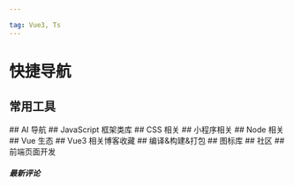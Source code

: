```yaml
---

tag: Vue3, Ts
---
```


# 快捷导航

## 常用工具

<index />
## AI 导航
<item />
## JavaScript 框架类库
<item1 />
## CSS 相关
<item2 />
## 小程序相关
<item3 />
## Node 相关
<item4 />
## Vue 生态
<item5 />
## Vue3 相关博客收藏
<item6 />
## 编译&构建&打包
<item7 />
## 图标库
<item8 />
## 社区
<item9 />
## 前端页面开发

<script setup lang="ts">
    import index from "../.vitepress/theme/components/navList/index.vue"
    import item from "../.vitepress/theme/components/navList/item.vue"
    import item1 from "../.vitepress/theme/components/navList/item1.vue"
    import item2 from "../.vitepress/theme/components/navList/item2.vue"
    import item3 from "../.vitepress/theme/components/navList/item3.vue"
    import item4 from "../.vitepress/theme/components/navList/item4.vue"
    import item5 from "../.vitepress/theme/components/navList/item5.vue"
    import item6 from "../.vitepress/theme/components/navList/item6.vue"
    import item7 from "../.vitepress/theme/components/navList/item7.vue"
    import item8 from "../.vitepress/theme/components/navList/item8.vue"
    import item9 from "../.vitepress/theme/components/navList/item9.vue"
</script>

##### 最新评论
